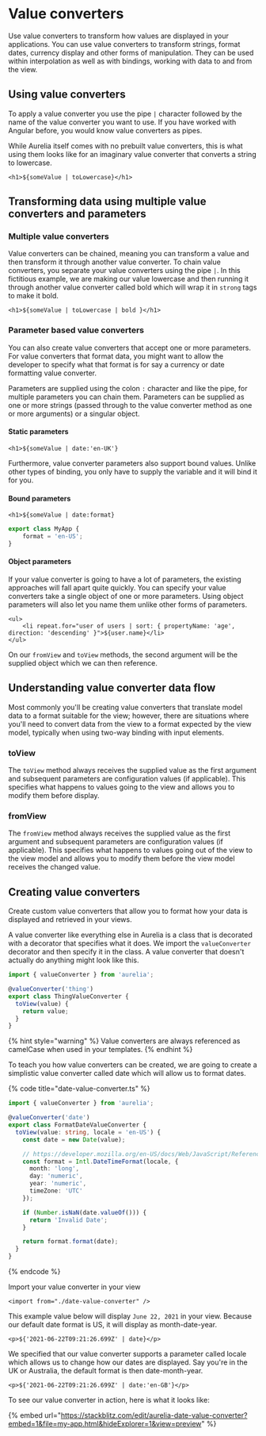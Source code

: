 # Value converters

Use value converters to transform how values are displayed in your applications. You can use value converters to transform strings, format dates, currency display and other forms of manipulation. They can be used within interpolation as well as with bindings, working with data to and from the view.

## Using value converters

To apply a value converter you use the pipe `|` character followed by the name of the value converter you want to use. If you have worked with Angular before, you would know value converters as pipes.

While Aurelia itself comes with no prebuilt value converters, this is what using them looks like for an imaginary value converter that converts a string to lowercase.

```markup
<h1>${someValue | toLowercase}</h1>
```

## Transforming data using multiple value converters and parameters

### Multiple value converters

Value converters can be chained, meaning you can transform a value and then transform it through another value converter. To chain value converters, you separate your value converters using the pipe `|`. In this fictitious example, we are making our value lowercase and then running it through another value converter called bold which will wrap it in `strong` tags to make it bold.

```markup
<h1>${someValue | toLowercase | bold }</h1>
```

### Parameter based value converters

You can also create value converters that accept one or more parameters. For value converters that format data, you might want to allow the developer to specify what that format is for say a currency or date formatting value converter.

Parameters are supplied using the colon `:` character and like the pipe, for multiple parameters you can chain them. Parameters can be supplied as one or more strings \(passed through to the value converter method as one or more arguments\) or a singular object.

#### Static parameters

```markup
<h1>${someValue | date:'en-UK'}
```

Furthermore, value converter parameters also support bound values. Unlike other types of binding, you only have to supply the variable and it will bind it for you.

#### Bound parameters

```markup
<h1>${someValue | date:format}
```

```typescript
export class MyApp {
    format = 'en-US';
}
```

#### Object parameters

If your value converter is going to have a lot of parameters, the existing approaches will fall apart quite quickly. You can specify your value converters take a single object of one or more parameters. Using object parameters will also let you name them unlike other forms of parameters.

```text
<ul>
    <li repeat.for="user of users | sort: { propertyName: 'age', direction: 'descending' }">${user.name}</li>
</ul>
```

On our `fromView` and `toView` methods, the second argument will be the supplied object which we can then reference.

## Understanding value converter data flow

Most commonly you'll be creating value converters that translate model data to a format suitable for the view; however, there are situations where you'll need to convert data from the view to a format expected by the view model, typically when using two-way binding with input elements.

### toView

The `toView` method always receives the supplied value as the first argument and subsequent parameters are configuration values \(if applicable\). This specifies what happens to values going to the view and allows you to modify them before display.

### fromView

The `fromView` method always receives the supplied value as the first argument and subsequent parameters are configuration values \(if applicable\). This specifies what happens to values going out of the view to the view model and allows you to modify them before the view model receives the changed value.

## Creating value converters

Create custom value converters that allow you to format how your data is displayed and retrieved in your views.

A value converter like everything else in Aurelia is a class that is decorated with a decorator that specifies what it does. We import the `valueConverter` decorator and then specify it in the class. A value converter that doesn't actually do anything might look like this.

```typescript
import { valueConverter } from 'aurelia';

@valueConverter('thing')
export class ThingValueConverter {
  toView(value) {
    return value;
  }
}
```

{% hint style="warning" %}
Value converters are always referenced as camelCase when used in your templates.
{% endhint %}

To teach you how value converters can be created, we are going to create a simplistic value converter called date which will allow us to format dates.

{% code title="date-value-converter.ts" %}
```typescript
import { valueConverter } from 'aurelia';

@valueConverter('date')
export class FormatDateValueConverter {
  toView(value: string, locale = 'en-US') {
    const date = new Date(value);

    // https://developer.mozilla.org/en-US/docs/Web/JavaScript/Reference/Global_Objects/Intl/DateTimeFormat/DateTimeFormat
    const format = Intl.DateTimeFormat(locale, {
      month: 'long',
      day: 'numeric',
      year: 'numeric',
      timeZone: 'UTC'
    });

    if (Number.isNaN(date.valueOf())) {
      return 'Invalid Date';
    }

    return format.format(date);
  }
}
```
{% endcode %}

Import your value converter in your view

```text
<import from="./date-value-converter" />
```

This example value below will display `June 22, 2021` in your view. Because our default date format is US, it will display as month-date-year.

```text
<p>${'2021-06-22T09:21:26.699Z' | date}</p>
```

We specified that our value converter supports a parameter called locale which allows us to change how our dates are displayed. Say you're in the UK or Australia, the default format is then date-month-year.

```text
<p>${'2021-06-22T09:21:26.699Z' | date:'en-GB'}</p>
```

To see our value converter in action, here is what it looks like:

{% embed url="https://stackblitz.com/edit/aurelia-date-value-converter?embed=1&file=my-app.html&hideExplorer=1&view=preview" %}



